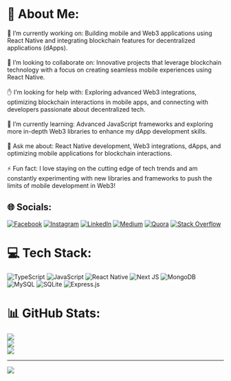 # 💫 About Me:
🔭 I’m currently working on: Building mobile and Web3 applications using React Native and integrating blockchain features for decentralized applications (dApps).<br><br>🤝 I’m looking to collaborate on: Innovative projects that leverage blockchain technology with a focus on creating seamless mobile experiences using React Native.<br><br>✋ I’m looking for help with: Exploring advanced Web3 integrations, optimizing blockchain interactions in mobile apps, and connecting with developers passionate about decentralized tech.<br><br>🌱 I’m currently learning: Advanced JavaScript frameworks and exploring more in-depth Web3 libraries to enhance my dApp development skills.<br><br>💬 Ask me about: React Native development, Web3 integrations, dApps, and optimizing mobile applications for blockchain interactions.<br><br>⚡ Fun fact: I love staying on the cutting edge of tech trends and am constantly experimenting with new libraries and frameworks to push the limits of mobile development in Web3!


## 🌐 Socials:
[![Facebook](https://img.shields.io/badge/Facebook-%231877F2.svg?logo=Facebook&logoColor=white)](https://facebook.com/Adnan-Saleem/pfbid02vf4zDbyjJmxWc15N3Hgate2sFVYRpspfzgShx9JLYeCmsGJg6wQgNajdd4jM7LM2l/?mibextid=ZbWKwL) [![Instagram](https://img.shields.io/badge/Instagram-%23E4405F.svg?logo=Instagram&logoColor=white)](https://instagram.com/adnan_khan3569) [![LinkedIn](https://img.shields.io/badge/LinkedIn-%230077B5.svg?logo=linkedin&logoColor=white)](https://linkedin.com/in/adnan-saleem-4017a9185) [![Medium](https://img.shields.io/badge/Medium-12100E?logo=medium&logoColor=white)](https://medium.com/@@adnankhan3937) [![Quora](https://img.shields.io/badge/Quora-%23B92B27.svg?logo=Quora&logoColor=white)](https://quora.com/profile/Adnan-Saleem-45) [![Stack Overflow](https://img.shields.io/badge/-Stackoverflow-FE7A16?logo=stack-overflow&logoColor=white)](https://stackoverflow.com/users/adnan-saleem-sudozai) 

# 💻 Tech Stack:
![TypeScript](https://img.shields.io/badge/typescript-%23007ACC.svg?style=for-the-badge&logo=typescript&logoColor=white) ![JavaScript](https://img.shields.io/badge/javascript-%23323330.svg?style=for-the-badge&logo=javascript&logoColor=%23F7DF1E) ![React Native](https://img.shields.io/badge/react_native-%2320232a.svg?style=for-the-badge&logo=react&logoColor=%2361DAFB) ![Next JS](https://img.shields.io/badge/Next-black?style=for-the-badge&logo=next.js&logoColor=white) ![MongoDB](https://img.shields.io/badge/MongoDB-%234ea94b.svg?style=for-the-badge&logo=mongodb&logoColor=white) ![MySQL](https://img.shields.io/badge/mysql-4479A1.svg?style=for-the-badge&logo=mysql&logoColor=white) ![SQLite](https://img.shields.io/badge/sqlite-%2307405e.svg?style=for-the-badge&logo=sqlite&logoColor=white) ![Express.js](https://img.shields.io/badge/express.js-%23404d59.svg?style=for-the-badge&logo=express&logoColor=%2361DAFB)
# 📊 GitHub Stats:
![](https://github-readme-stats.vercel.app/api?username=adnansudozai&theme=dark&hide_border=false&include_all_commits=false&count_private=false)<br/>
![](https://github-readme-streak-stats.herokuapp.com/?user=adnansudozai&theme=dark&hide_border=false)<br/>
![](https://github-readme-stats.vercel.app/api/top-langs/?username=adnansudozai&theme=dark&hide_border=false&include_all_commits=false&count_private=false&layout=compact)

---
[![](https://visitcount.itsvg.in/api?id=adnansudozai&icon=0&color=0)](https://visitcount.itsvg.in)

<!-- Proudly created with GPRM ( https://gprm.itsvg.in ) -->
